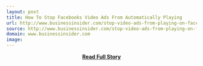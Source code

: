 ```yaml
---
layout: post
title: How To Stop Facebooks Video Ads From Automatically Playing
url: http://www.businessinsider.com/stop-video-ads-from-playing-on-facebook-2014-4
source: http://www.businessinsider.com/stop-video-ads-from-playing-on-facebook-2014-4
domain: www.businessinsider.com
image: 
---
```


<p></p>
<center><p><a href="http://www.businessinsider.com/stop-video-ads-from-playing-on-facebook-2014-4" style='padding:25px; font-sze:18px; font-weight: bold;'>Read Full Story</a></p></center>
